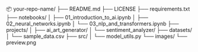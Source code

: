 📦 your-repo-name/
├── README.md
├── LICENSE
├── requirements.txt
├── notebooks/
│   ├── 01_introduction_to_ai.ipynb
│   ├── 02_neural_networks.ipynb
│   └── 03_nlp_and_transformers.ipynb
├── projects/
│   ├── ai_art_generator/
│   └── sentiment_analyzer/
├── datasets/
│   └── sample_data.csv
├── src/
│   └── model_utils.py
└── images/
    └── preview.png
